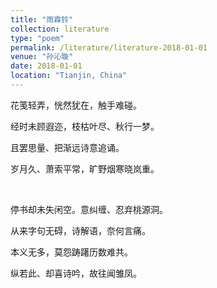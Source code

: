 ```yaml
---
title: "雨霖铃"
collection: literature
type: "poem"
permalink: /literature/literature-2018-01-01
venue: "孙沁璇"
date: 2018-01-01
location: "Tianjin, China"
---
```



花笺轻弄，恍然犹在，触手难碰。

经时未顾遐迩，枝枯叶尽、秋行一梦。

且罢思量、把渐远诗意追诵。

岁月久、萧索平常，旷野烟寒晓岚重。

<br>

停书却未失闲空。意纠缠、忍弃桃源洞。

从来字句无碍，诗解语，奈何言痛。

本义无多，莫怨踌躇历数难共。

纵若此、却喜诗吟，故往闻雏凤。